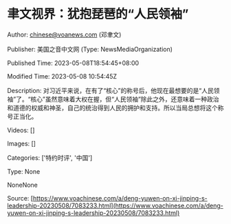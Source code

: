 # 聿文视界：犹抱琵琶的“人民领袖”

Author: chinese@voanews.com (邓聿文)

Publisher: 美国之音中文网 (Type: NewsMediaOrganization)

Published Time: 2023-05-08T18:54:45+08:00

Modified Time: 2023-05-08 10:54:45Z

Description: 对习近平来说，在有了“核心”的称号后，他现在最想要的是“人民领袖”了。“核心”虽然意味着大权在握，但“人民领袖”除此之外，还意味着一种政治和道德的权威和神圣，自己的统治得到人民的拥护和支持。所以当局总想将这个称号正当化。

Videos: []

Images: []

Categories: ['特约时评', '中国']

Type: None

<!--METADATA-->

NoneNone

Source: [https://www.voachinese.com/a/deng-yuwen-on-xi-jinping-s-leadership-20230508/7083233.html](https://www.voachinese.com/a/deng-yuwen-on-xi-jinping-s-leadership-20230508/7083233.html)